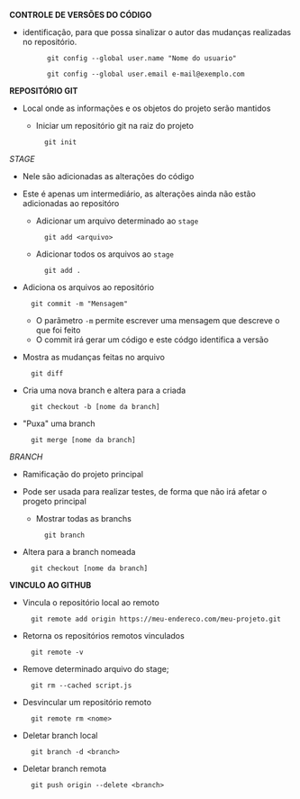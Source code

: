 **CONTROLE DE VERSÕES DO CÓDIGO**

- identificação, para que possa sinalizar o autor das mudanças realizadas no repositório.

    		git config --global user.name "Nome do usuario"
	
    		git config --global user.email e-mail@exemplo.com

**REPOSITÓRIO GIT**

- Local onde as informações e os objetos do projeto serão mantidos

	- Iniciar um repositório git na raiz do projeto

 			git init

 *STAGE*
 
- Nele são adicionadas as alterações do código

- Este é apenas um intermediário, as alterações ainda não estão adicionadas ao repositóro

	- Adicionar um arquivo determinado ao `stage`
	
        	git add <arquivo>
		
	- Adicionar todos os arquivos ao `stage`
	
        	git add .
        
- Adiciona os arquivos ao repositório
        
		git commit -m "Mensagem"
	
	- O parãmetro `-m` permite escrever uma mensagem que descreve o que foi feito
	- O commit irá gerar um código e este códgo identifica a versão


- Mostra as mudanças feitas no arquivo
    
		git diff

- Cria uma nova branch e altera para a criada

		git checkout -b [nome da branch]

- "Puxa" uma branch

		git merge [nome da branch]

*BRANCH*

- Ramificação do projeto principal

- Pode ser usada para realizar testes, de forma que não irá afetar o progeto principal

	- Mostrar todas as branchs
    
    		git branch

- Altera para a branch nomeada

		git checkout [nome da branch]

**VINCULO AO GITHUB**

- Vincula o repositório local ao remoto

		git remote add origin https://meu-endereco.com/meu-projeto.git

- Retorna os repositórios remotos vinculados

		git remote -v

- Remove determinado arquivo do stage;

		git rm --cached script.js

- Desvincular um repositório remoto

		git remote rm <nome>

- Deletar branch local

		git branch -d <branch>

- Deletar branch remota
	
		git push origin --delete <branch>
